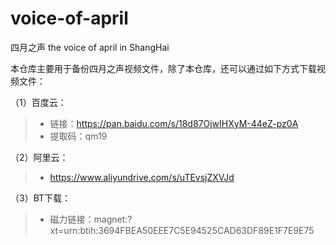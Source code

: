 # voice-of-april
四月之声 the voice of april in ShangHai

本仓库主要用于备份四月之声视频文件，除了本仓库，还可以通过如下方式下载视频文件：

（1）百度云：

> - 链接：https://pan.baidu.com/s/18d87OjwIHXyM-44eZ-pz0A 
> - 提取码：qm19

（2）阿里云：

> - https://www.aliyundrive.com/s/uTEvsjZXVJd

（3）BT下载：

> - 磁力链接：magnet:?xt=urn:btih:3694FBEA50EEE7C5E94525CAD63DF89E1F7E9E75

